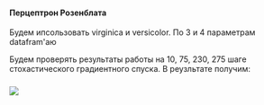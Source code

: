#### Перцептрон Розенблата
Будем ипсользовать virginica и versicolor. По 3 и 4 параметрам datafram'аю

Будем проверять результаты работы на 10, 75, 230, 275 шаге стохастического градиентного спуска. В реузльтате получим:

### ![](https://github.com/Goncharoff/SMPR/blob/master/image?raw=true)
